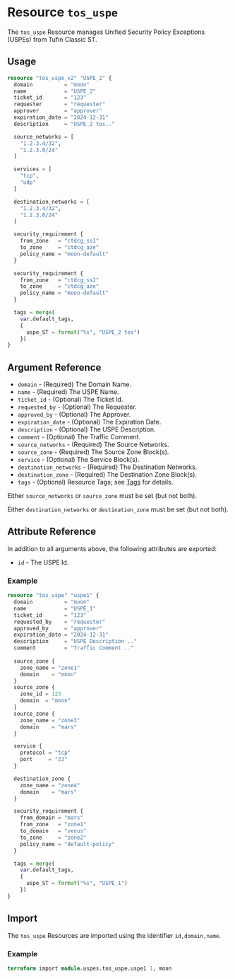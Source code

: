 # Resource `tos_uspe`

The `tos_uspe` Resource manages Unified Security Policy Exceptions (USPEs) from Tufin Classic ST.

## Usage

```terraform
resource "tos_uspe_v2" "USPE_2" {
  domain          = "moon"
  name            = "USPE_2"
  ticket_id       = "123"
  requester       = "requester"
  approver        = "approver"
  expiration_date = "2024-12-31"
  description     = "USPE_2 tos.."

  source_networks = [
    "1.2.3.4/32",
    "1.2.3.0/24"
  ]

  services = [
    "tcp",
    "udp"
  ]

  destination_networks = [
    "1.2.3.4/32",
    "1.2.3.0/24"
  ]

  security_requirement {
    from_zone   = "ctdcg_ss1"
    to_zone     = "ctdcg_aze"
    policy_name = "moon-default"
  }

  security_requirement {
    from_zone   = "ctdcg_ss2"
    to_zone     = "ctdcg_aze"
    policy_name = "moon-default"
  }

  tags = merge(
    var.default_tags,
    {
      uspe_ST = format("%s", "USPE_2 tos")
    })
}
```

## Argument Reference

* `domain` - (Required) The Domain Name.
* `name` - (Required) The USPE Name.
* `ticket_id` - (Optional) The Ticket Id.
* `requested_by` - (Optional) The Requester.
* `approved_by` - (Optional) The Approver.
* `expiration_date` - (Optional) The Expiration Date.
* `description` - (Optional) The USPE Description.
* `comment` - (Optional) The Traffic Comment.
* `source_networks` - (Required) The Source Networks.
* `source_zone` - (Required) The Source Zone Block(s).
* `service` - (Optional) The Service Block(s).
* `destination_networks` - (Required) The Destination Networks.
* `destination_zone` - (Required) The Destination Zone Block(s).
* `tags` - (Optional) Resource Tags; see [Tags](../guides/121_tags.md) for details.

Either `source_networks` or `source_zone` must be set (but not both).

Either `destination_networks` or `destination_zone` must be set (but not both).

## Attribute Reference

In addition to all arguments above, the following attributes are exported:

* `id` - The USPE Id.

### Example

```terraform
resource "tos_uspe" "uspe1" {
  domain          = "moon"
  name            = "USPE_1"
  ticket_id       = "123"
  requested_by    = "requester"
  approved_by     = "approver"
  expiration_date = "2024-12-31"
  description     = "USPE Description .."
  comment         = "Traffic Comment .."
  
  source_zone {
    zone_name = "zone1"
    domain    = "moon"
  }
  source_zone {
    zone_id = 123
    domain  = "moon"
  }
  source_zone {
    zone_name = "zone3"
    domain    = "mars"
  }

  service {
    protocol = "tcp"
    port     = "22"
  }

  destination_zone {
    zone_name = "zone4"
    domain    = "mars"
  }

  security_requirement {
    from_domain = "mars"
    from_zone   = "zone1"
    to_domain   = "venus"
    to_zone     = "zone2"
    policy_name = "default-policy"
  }

  tags = merge(
    var.default_tags,
    {
      uspe_ST = format("%s", "USPE_1")
    })
}
```

## Import

The `tos_uspe` Resources are imported using the identifier `id,domain,name`.

### Example

```terraform
terraform import module.uspes.tos_uspe.uspe1 1, moon
```

